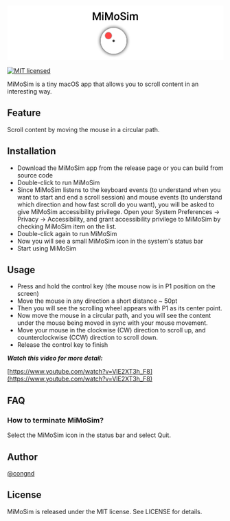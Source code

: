 ![MiMoSim](/resources/Banner.png)

[![MIT licensed](https://img.shields.io/badge/license-MIT-blue.svg)](/LICENSE)

MiMoSim is a tiny macOS app that allows you to scroll content in an interesting way.

## Feature
Scroll content by moving the mouse in a circular path.

## Installation
- Download the MiMoSim app from the release page or you can build from source code
- Double-click to run MiMoSim
- Since MiMoSim listens to the keyboard events (to understand when you want to start and end a scroll session) and mouse events (to understand which direction and how fast scroll do you want), you will be asked to give MiMoSim accessibility privilege. Open your System Preferences → Privacy → Accessibility, and grant accessibility privilege to MiMoSim by checking MiMoSim item on the list.
- Double-click again to run MiMoSim
- Now you will see a small MiMoSim icon in the system's status bar
- Start using MiMoSim

## Usage
- Press and hold the control key (the mouse now is in P1 position on the screen)
- Move the mouse in any direction a short distance ~ 50pt
- Then you will see the scrolling wheel appears with P1 as its center point.
- Now move the mouse in a circular path, and you will see the content under the mouse being moved in sync with your mouse movement. 
- Move your mouse in the clockwise (CW) direction to scroll up, and counterclockwise (CCW) direction to scroll down.
- Release the control key to finish

***Watch this video for more detail:***

[https://www.youtube.com/watch?v=VlE2XT3h_F8](https://www.youtube.com/watch?v=VlE2XT3h_F8)

## FAQ
### How to terminate MiMoSim?
Select the MiMoSim icon in the status bar and select Quit.

## Author
[@congnd](https://github.com/congnd)

## License
MiMoSim is released under the MIT license. See LICENSE for details.
